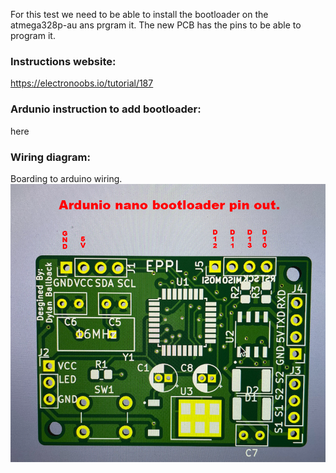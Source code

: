 For this test we need to be able to install the bootloader on the atmega328p-au ans prgram it. The new PCB has the pins to be able to program it.

### Instructions website:
https://electronoobs.io/tutorial/187

### Ardunio instruction to add bootloader:
here

### Wiring diagram:
Boarding to arduino wiring.  
![Wiring Breadboard](images/nano_bootloader.png)

